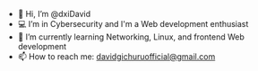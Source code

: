 - 👋 Hi, I’m @dxiDavid
- 💻 I’m in Cybersecurity and I'm a Web development enthusiast
- 🏫 I’m currently learning Networking, Linux, and frontend Web development
- 📫 How to reach me: davidgichuruofficial@gmail.com

<!---
dxiDavid/dxiDavid is a ✨ special ✨ repository because its `README.md` (this file) appears on your GitHub profile.
You can click the Preview link to take a look at your changes.
--->
